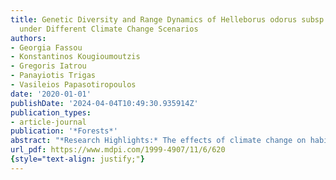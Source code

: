 ```yaml
---
title: Genetic Diversity and Range Dynamics of Helleborus odorus subsp. cyclophyllus
  under Different Climate Change Scenarios
authors:
- Georgia Fassou
- Konstantinos Kougioumoutzis
- Gregoris Iatrou
- Panayiotis Trigas
- Vasileios Papasotiropoulos
date: '2020-01-01'
publishDate: '2024-04-04T10:49:30.935914Z'
publication_types:
- article-journal
publication: '*Forests*'
abstract: "*Research Highlights:* The effects of climate change on habitat loss, range shift and/or genetic impoverishment of mid-elevation plants has received less attention compared to alpine species. Moreover, genetic diversity patterns of mountain forest herbaceous species have scarcely been explored in the Balkans. In this context, our study is the first that aims to examine **Helleborus odorus** subsp. **cyclophyllus**, a medicinal plant endemic to the southern part of the Balkan Peninsula. *Background and Objectives:* We compare its genetic diversity and structure along the continuous mountain range of western Greece with the topographically less structured mountains of eastern Greece, and predict its present and future habitat suitability, using several environmental variables. *Materials and Methods:* Inter Simple Sequence Repeat (ISSR) markers were used to genotype 80 individuals from 8 populations, covering almost the species’ entire distribution range in Greece. We investigated the factors shaping its genetic composition and driving its current and future distribution. *Results:* High gene diversity (0.2239–0.3319), moderate population differentiation (0.0317–0.3316) and increased gene flow (Nm = 1.3098) was detected. According to any GCM/RCP/climate database combination, **Helleborus odorus** subsp. **cyclophyllus** is projected to lose a significant portion of its current distribution by 2070 and follow a trend towards genetic homogenization. Conclusions: Populations exhibit in terms of genetic structure a west–east genetic split, which becomes more evident southwards. This is mainly due to geographic/topographic factors and their interplay with Quaternary climatic oscillations, and to environmental constraints, which may have a negative impact on the species’ future distribution and genetic composition. Pindos mountain range seems to buffer climate change effects and will probably continue to host several populations. On the other hand, peripheral populations have lower genetic diversity compared to central populations, but still hold significant evolutionary potential due to the private alleles they maintain."
url_pdf: https://www.mdpi.com/1999-4907/11/6/620
{style="text-align: justify;"}
---
```

